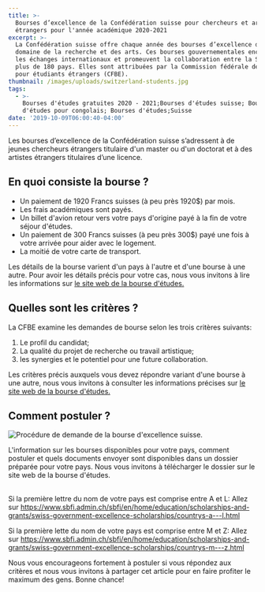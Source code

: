 ```yaml
---
title: >-
  Bourses d’excellence de la Confédération suisse pour chercheurs et artistes
  étrangers pour l'année académique 2020-2021
excerpt: >-
  La Confédération suisse offre chaque année des bourses d’excellence dans le
  domaine de la recherche et des arts. Ces bourses gouvernementales encouragent
  les échanges internationaux et promeuvent la collaboration entre la Suisse et
  plus de 180 pays. Elles sont attribuées par la Commission fédérale des bourses
  pour étudiants étrangers (CFBE).
thumbnail: /images/uploads/switzerland-students.jpg
tags:
  - >-
    Bourses d'études gratuites 2020 - 2021;Bourses d'études suisse; Bourses
    d'études pour congolais; Bourses d'études;Suisse
date: '2019-10-09T06:00:40-04:00'
---
```

Les bourses d’excellence de la Confédération suisse s’adressent à de jeunes chercheurs étrangers titulaire d'un master ou d'un doctorat et à des artistes étrangers titulaires d’une licence.

## En quoi consiste la bourse ?

* Un paiement de 1920 Francs suisses (à peu près 1920$) par mois.
* Les frais académiques sont payés.
* Un billet d'avion retour vers votre pays d'origine payé à la fin de votre séjour d'études.
* Un paiement de 300 Francs suisses (à peu près 300$) payé une fois à votre arrivée pour aider avec le logement.
* La moitié de votre carte de transport.

Les détails de la bourse varient d'un pays à l'autre et d'une bourse à une autre. Pour avoir les détails précis pour votre cas, nous vous invitons à lire les informations sur <a href="https://www.sbfi.admin.ch/sbfi/fr/home/formation/bourses/bourses-d-excellence-de-la-confederation.html" target="_blank" rel="noopener noreferrer">le site web de la bourse d'études.</a>

## Quelles sont les critères ?

La CFBE examine les demandes de bourse selon les trois critères suivants:

1. Le profil du candidat;
2. La qualité du projet de recherche ou travail artistique;
3. les synergies et le potentiel pour une future collaboration.

Les critères précis auxquels vous devez répondre variant d'une bourse à une autre, nous vous invitons à consulter les informations précises sur <a href="https://www.sbfi.admin.ch/sbfi/fr/home/formation/bourses/bourses-d-excellence-de-la-confederation.html" target="_blank" rel="noopener noreferrer">le site web de la bourse d'études.</a>

## Comment postuler ?

![Procédure de demande de la bourse d'excellence suisse.](/images/uploads/procedure-bourse-suisse.jpg)

L'information sur les bourses disponibles pour votre pays, comment postuler et quels documents envoyer sont disponibles dans un dossier préparée pour votre pays. Nous vous invitons à télécharger le dossier sur le site web de la bourse d'études.

\
Si la première lettre du nom de votre pays est comprise entre A et L: Allez sur <a href="https://www.sbfi.admin.ch/sbfi/en/home/education/scholarships-and-grants/swiss-government-excellence-scholarships/countrys-a---l.html" target="_blank" rel="noopener noreferrer">https://www.sbfi.admin.ch/sbfi/en/home/education/scholarships-and-grants/swiss-government-excellence-scholarships/countrys-a---l.html</a>

Si la première lette du nom de votre pays est comprise entre M et Z: Allez sur <a href="https://www.sbfi.admin.ch/sbfi/en/home/education/scholarships-and-grants/swiss-government-excellence-scholarships/countrys-m---z.html" target="_blank" rel="noopener noreferrer">https://www.sbfi.admin.ch/sbfi/en/home/education/scholarships-and-grants/swiss-government-excellence-scholarships/countrys-m---z.html</a>

Nous vous encourageons fortement à postuler si vous répondez aux critères et nous vous invitons à partager cet article pour en faire profiter le maximum des gens. Bonne chance!
